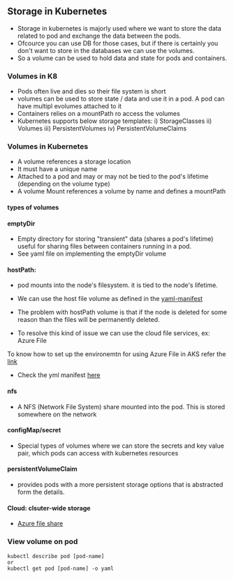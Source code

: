 ## Storage in Kubernetes

- Storage in kubernetes is majorly used where we want to store the data related to pod and exchange the data between the pods.
- Ofcource you can use DB for those cases, but if there is certainly you don't want to store in the databases we can use the volumes.
- So a volume can be used to hold data and state for pods and containers.

### Volumes in K8
- Pods often live and dies so their file system is short
- volumes can be used to store state / data and use it in a pod. A pod can have multipl evolumes attached to it
- Containers relies on a mountPath ro access the volumes
- Kubernetes supports below storage templates:
i) StorageClasses
ii) Volumes
iii) PersistentVolumes
iv) PersistentVolumeClaims

### Volumes in Kubernetes
- A volume references a storage location
- It must have a unique name
- Attached to a pod and may or may not be tied to the pod's lifetime (depending on the volume type)
- A volume Mount references a volume by name and defines a mountPath

#### types of volumes
#### emptyDir
- Empty directory for storing "transient" data (shares a pod's lifetime) useful for sharing files between containers running in a pod.
- See yaml file on implementing the emptyDir volume

#### hostPath: 
- pod mounts into the node's filesystem. it is tied to the node's lifetime. 
- We can use the host file volume as defined in the [yaml-manifest](./yaml-manifest/volume.hostPath.yml)

- The problem with hostPath volume is that if the node is deleted for some reason than the files will be permanently deleted.

- To resolve this kind of issue we can use the cloud file services, ex: Azure File

To know how to set up the environemtn for using Azure File in AKS refer the [link](https://docs.microsoft.com/en-us/azure/aks/azure-files-volume)

- Check the yml manifest [here](./yaml-manifest/volume.azureFile.yml)

#### nfs
- A NFS (Network File System) share mounted into the pod. This is stored somewhere on the network

#### configMap/secret
- Special types of volumes where we can store the secrets and key value pair, which pods can access with kubernetes resources

#### persistentVolumeClaim
- provides pods with a more persistent storage options that is abstracted form the details.

#### Cloud: clsuter-wide storage
- [Azure file share](https://docs.microsoft.com/en-us/azure/aks/azure-files-volume)


### View volume on pod
```
kubectl describe pod [pod-name]
or
kubectl get pod [pod-name] -o yaml
```